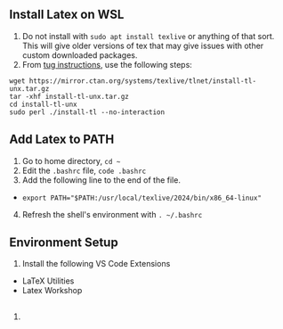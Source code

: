 ## Install Latex on WSL
1. Do not install with `sudo apt install texlive` or anything of that sort. This will give older versions of tex that may give issues with other custom downloaded packages.
2. From [tug instructions](https://www.tug.org/texlive/quickinstall.html), use the following steps:
```
wget https://mirror.ctan.org/systems/texlive/tlnet/install-tl-unx.tar.gz
tar -xhf install-tl-unx.tar.gz
cd install-tl-unx
sudo perl ./install-tl --no-interaction
```

## Add Latex to PATH
1. Go to home directory, `cd ~`
2. Edit the `.bashrc` file, `code .bashrc`
3. Add the following line to the end of the file.
- `export PATH="$PATH:/usr/local/texlive/2024/bin/x86_64-linux"`
4. Refresh the shell's environment with `. ~/.bashrc`

## Environment Setup
1. Install the following VS Code Extensions
- LaTeX Utilities
- Latex Workshop

##
1. 